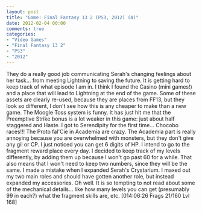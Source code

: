 ```yaml
---
layout: post
title: "Game: Final Fantasy 13 2 (PS3, 2012) (4)"
date: 2012-02-04 00:00
comments: true
categories:
- "Video Games"
- "Final Fantasy 13 2"
- "PS3"
- "2012"
---
```


They do a really good job communicating Serah's changing feelings
about her task... from meeting Lightning to saving the future. It
is getting hard to keep track of what episode I am in. I think I
found the Casino (mini games!) and a place that will lead to
Lightning at the end of the game. Some of these assets are clearly
re-used, because they are places from FF13, but they look so
different, I don't see how this is any cheaper to make than a new
game. The Moogle Toss system is funny. It has just hit me that the
Preemptive Strike bonus is a lot weaker in this game: just about
half staggered and Haste. I got to Serendipity for the first
time... Chocobo races!!! The Proto fal'Cie in Academia are
crazy. The Academia part is really annoying because you are
overwhelmed with monsters, but they don't give any gil or CP. I
just noticed you can get 6 digits of HP. I intend to go to the
fragment reward place every day. I decided to keep track of my
levels differently, by adding them up because I won't go past 60
for a while. That also means that I won't need to keep two
numbers, since they will be the same. I made a mistake when I
expanded Serah's Crystarium. I maxed out my two main roles and
should have gotten another role, but instead expanded my
accessories. Oh well. It is so tempting to not read about some of
the mechanical details... like how many levels you can get
(presumably 99 in each?) what the fragment skills are,
etc. [014:06:26 Frags 21/160 Lvl 168]    
